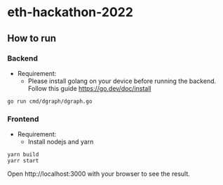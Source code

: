 # eth-hackathon-2022

## How to run
### Backend
- Requirement:
  - Please install golang on your device before running the backend. Follow this guide https://go.dev/doc/install
```
go run cmd/dgraph/dgraph.go
```
### Frontend
- Requirement:
  - Install nodejs and yarn
```
yarn build
yarr start
```
Open http://localhost:3000 with your browser to see the result.
